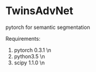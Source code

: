 # TwinsAdvNet

pytorch for semantic segmentation

Requirements:
  1. pytorch 0.3.1 \n
  2. python3.5 \n
  3. scipy 1.1.0 \n
